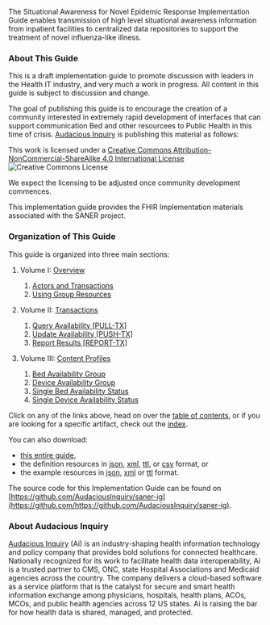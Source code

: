 
The Situational Awareness for Novel Epidemic Response Implementation Guide enables transmission
of high level situational awareness information from inpatient facilities to centralized data repositories
to support the treatment of novel influenza-like illness.
    



### About This Guide
This is a draft implementation guide to promote discussion with leaders in the Health
IT industry, and very much a work in progress.  All content in this guide is subject
to discussion and change.

The goal of publishing this guide is to encourage the creation of a community interested
in extremely rapid development of interfaces that can support communication Bed and other
resourcees to Public Health in this time of crisis.  [Audacious Inquiry](https://ainq.com) is publishing this
material as follows:

This work is licensed under a [Creative Commons Attribution-NonCommercial-ShareAlike 4.0 International License](http://creativecommons.org/licenses/by-nc-sa/4.0/) ![Creative Commons License](https://i.creativecommons.org/l/by-nc-sa/4.0/80x15.png)

We expect the licensing to be adjusted once community development commences.

This implementation guide provides the FHIR Implementation materials associated with
the SANER project.

### Organization of This Guide
This guide is organized into three main sections:

1. Volume I: [Overview](overview.html)
   1. [Actors and Transactions](actors_and_transactions.html)
   2. [Using Group Resources](using_group_resources.html)

2. Volume II: [Transactions](transactions.html)
   1. [Query Availability [PULL-TX]](transaction-1.html)
   2. [Update Availability [PUSH-TX]](transaction-2.html)
   3. [Report Results [REPORT-TX]](transaction-3.html)

3. Volume III: [Content Profiles](contentprofiles.html)
   1. [Bed Availability Group](StructureDefinition-BedGroup.html)
   2. [Device Availability Group](StructureDefinition-DeviceGroup.html)
   3. [Single Bed Availability Status](StructureDefinition-Bed.html)
   4. [Single Device Availability Status](StructureDefinition-Device.html)

Click on any of the links above, head on over the [table of contents](toc.html), or
if you are looking for a specific artifact, check out the [index](artifacts.html).

You can also download:

* [this entire guide](full-ig.zip),
* the definition resources in [json](definitions.json.zip), [xml](definitions.xml.zip), [ttl](definitions.ttl.zip), or [csv](csvs.zip) format, or
* the example resources in [json](examples.json.zip), [xml](examples.xml.zip) or [ttl](examples.ttl.zip) format.

The source code for this Implementation Guide can be found on
[https://github.com/AudaciousInquiry/saner-ig](https://github.com/https://github.com/AudaciousInquiry/saner-ig).

### About Audacious Inquiry ###
[Audacious Inquiry](https://ainq.com) (Ai) is an industry-shaping health information technology and
policy company that provides bold solutions for connected healthcare. Nationally recognized for its
work to facilitate health data interoperability, Ai is a trusted partner to CMS, ONC, state Hospital
Associations and Medicaid agencies across the country. The company delivers a cloud-based software as
a service platform that is the catalyst for secure and smart health information exchange among
physicians, hospitals, health plans, ACOs, MCOs, and public health agencies across 12 US states.
Ai is raising the bar for how health data is shared, managed, and protected.

        